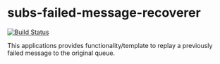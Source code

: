 # subs-failed-message-recoverer

[![Build Status](https://travis-ci.org/EMBL-EBI-SUBS/subs-failed-message-recoverer.svg?branch=master)](https://travis-ci.org/EMBL-EBI-SUBS/subs-failed-message-recoverer)

This applications provides functionality/template to replay a previously failed message to the original queue.

